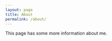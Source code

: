 ```yaml
---
layout: page
title: About
permalink: /about/
---
```


This page has some more information about me.

